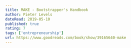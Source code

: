 ```yaml
---
title: MAKE - Bootstrapper's Handbook
author: Pieter Levels
dateRead: 2019-05-10
published: true
rating: 7
tags: ['entrepreneurship']
url: https://www.goodreads.com/book/show/39165640-make
---
```


